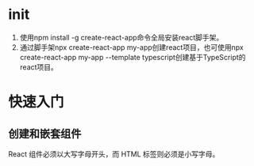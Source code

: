 # init

1. 使用npm install -g create-react-app命令全局安装react脚手架。
2. 通过脚手架npx create-react-app my-app创建react项目，也可使用npx create-react-app my-app --template typescript创建基于TypeScript的react项目。

# 快速入门

## 创建和嵌套组件
React 组件必须以大写字母开头，而 HTML 标签则必须是小写字母。
